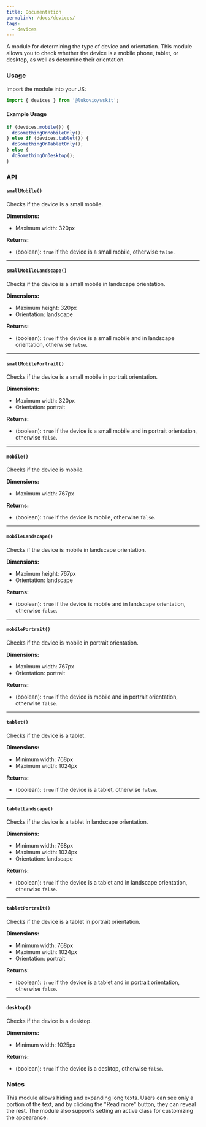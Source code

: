 ```yaml
---
title: Documentation
permalink: /docs/devices/
tags: 
  - devices
---
```


A module for determining the type of device and orientation. This module allows you to check whether the 
device is a mobile phone, tablet, or desktop, as well as determine their orientation.

### Usage

Import the module into your JS:
```javascript
import { devices } from '@lukovio/wskit';
```

#### Example Usage
```javascript
if (devices.mobile()) {
  doSomethingOnMobileOnly();
} else if (devices.tablet()) {
  doSomethingOnTabletOnly();
} else {
  doSomethingOnDesktop();
}
```
### API

#### `smallMobile()`
Checks if the device is a small mobile.

**Dimensions:**
- Maximum width: 320px

**Returns:**
- (boolean): `true` if the device is a small mobile, otherwise `false`.

---

#### `smallMobileLandscape()`
Checks if the device is a small mobile in landscape orientation.

**Dimensions:**
- Maximum height: 320px
- Orientation: landscape

**Returns:**
- (boolean): `true` if the device is a small mobile and in landscape orientation, otherwise `false`.

---

#### `smallMobilePortrait()`
Checks if the device is a small mobile in portrait orientation.

**Dimensions:**
- Maximum width: 320px
- Orientation: portrait

**Returns:**
- (boolean): `true` if the device is a small mobile and in portrait orientation, otherwise `false`.

---

#### `mobile()`
Checks if the device is mobile.

**Dimensions:**
- Maximum width: 767px

**Returns:**
- (boolean): `true` if the device is mobile, otherwise `false`.

---

#### `mobileLandscape()`
Checks if the device is mobile in landscape orientation.

**Dimensions:**
- Maximum height: 767px
- Orientation: landscape

**Returns:**
- (boolean): `true` if the device is mobile and in landscape orientation, otherwise `false`.

---

#### `mobilePortrait()`
Checks if the device is mobile in portrait orientation.

**Dimensions:**
- Maximum width: 767px
- Orientation: portrait

**Returns:**
- (boolean): `true` if the device is mobile and in portrait orientation, otherwise `false`.

---

#### `tablet()`
Checks if the device is a tablet.

**Dimensions:**
- Minimum width: 768px
- Maximum width: 1024px

**Returns:**
- (boolean): `true` if the device is a tablet, otherwise `false`.

---

#### `tabletLandscape()`
Checks if the device is a tablet in landscape orientation.

**Dimensions:**
- Minimum width: 768px
- Maximum width: 1024px
- Orientation: landscape

**Returns:**
- (boolean): `true` if the device is a tablet and in landscape orientation, otherwise `false`.

---

#### `tabletPortrait()`
Checks if the device is a tablet in portrait orientation.

**Dimensions:**
- Minimum width: 768px
- Maximum width: 1024px
- Orientation: portrait

**Returns:**
- (boolean): `true` if the device is a tablet and in portrait orientation, otherwise `false`.

---

#### `desktop()`
Checks if the device is a desktop.

**Dimensions:**
- Minimum width: 1025px

**Returns:**
- (boolean): `true` if the device is a desktop, otherwise `false`.

### Notes

This module allows hiding and expanding long texts. Users can see only a portion of the text, and by clicking the "Read more" button, they can reveal the rest. The module also supports setting an active class for customizing the appearance.
